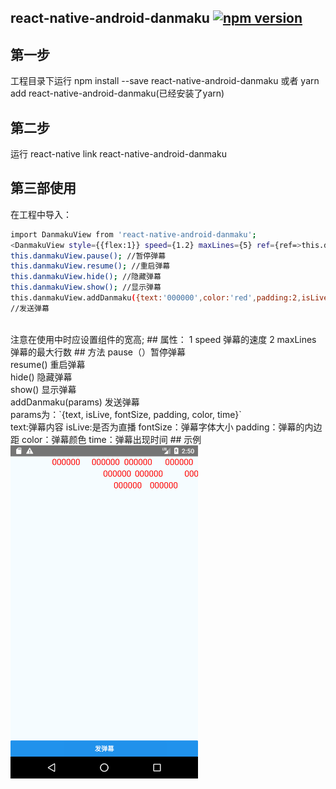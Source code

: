 ## react-native-android-danmaku [![npm version](https://badge.fury.io/js/react-native-android-danmaku.svg)](https://badge.fury.io/js/react-native-android-danmaku)
## 第一步
工程目录下运行 npm install --save react-native-android-danmaku 或者 yarn add react-native-android-danmaku(已经安装了yarn)
## 第二步
运行 react-native link react-native-android-danmaku
## 第三部使用
在工程中导入：
```bash
import DanmakuView from 'react-native-android-danmaku';
<DanmakuView style={{flex:1}} speed={1.2} maxLines={5} ref={ref=>this.danmaView=ref}/>
this.danmakuView.pause(); //暂停弹幕
this.danmakuView.resume(); //重启弹幕
this.danmakuView.hide(); //隐藏弹幕
this.danmakuView.show(); //显示弹幕
this.danmakuView.addDanmaku({text:'000000',color:'red',padding:2,isLive:true,time:2000,fontSize:36})
//发送弹幕
```
<br/>
注意在使用中时应设置组件的宽高;
## 属性：
1 speed 弹幕的速度
2 maxLines 弹幕的最大行数
## 方法
pause（）暂停弹幕<br/>
resume() 重启弹幕<br/>
hide() 隐藏弹幕<br/>
show() 显示弹幕<br/>
addDanmaku(params) 发送弹幕
<br/>
params为：`{text,
isLive,
fontSize,
padding,
color,
time}`<br/>
text:弹幕内容
isLive:是否为直播
fontSize：弹幕字体大小
padding：弹幕的内边距
color：弹幕颜色
time：弹幕出现时间
## 示例
<!--![image](https://github.com/2534290808/react-native-android-danmaku/blob/master/images/Screenshot_1513176625.png)-->
<img src="https://github.com/2534290808/react-native-android-danmaku/blob/master/images/Screenshot_1513176625.png" width = "300"  alt="图片名称" align=center />
